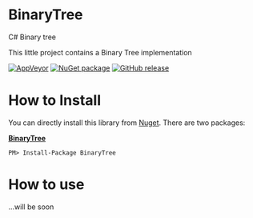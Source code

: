 # BinaryTree
C# Binary tree 

This little project contains a Binary Tree implementation

 [![AppVeyor](https://ci.appveyor.com/api/projects/status/l3kmfu18f4fbmuvu?svg=true)](https://ci.appveyor.com/project/Marusyk/binarytree) 
 [![NuGet package](https://badge.fury.io/nu/BinaryTree.svg)](https://www.nuget.org/packages/BinaryTree/)
 [![GitHub release](https://img.shields.io/github/release/qubyte/rubidium.svg?maxAge=2592000)](https://github.com/Marusyk/BinaryTree)

# How to Install

You can directly install this library from [Nuget][6]. There are two packages:

**[BinaryTree][7]**

    PM> Install-Package BinaryTree
[6]: http://nuget.org
[7]: https://www.nuget.org/packages/BinaryTree/1.0.0

# How to use

...will be soon
